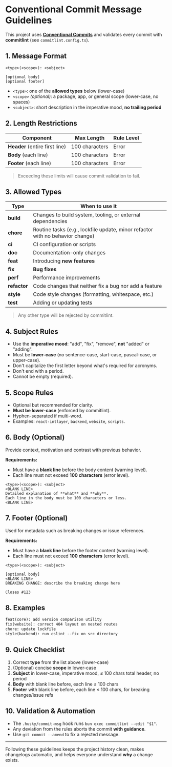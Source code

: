 # Conventional Commit Message Guidelines

This project uses **[Conventional Commits](https://www.conventionalcommits.org/)** and validates every commit with **commitlint** (see `commitlint.config.ts`).

## 1. Message Format

```
<type>(<scope>): <subject>

[optional body]
[optional footer]
```

- `<type>`: one of the **allowed types** below (lower-case)
- `<scope>` _(optional)_: a package, app, or general scope (lower-case, no spaces)
- `<subject>`: short description in the imperative mood, **no trailing period**

## 2. Length Restrictions

| Component                      | Max Length     | Rule Level |
| ------------------------------ | -------------- | ---------- |
| **Header** (entire first line) | 100 characters | Error      |
| **Body** (each line)           | 100 characters | Error      |
| **Footer** (each line)         | 100 characters | Error      |

> Exceeding these limits will cause commit validation to fail.

## 3. Allowed Types

| Type         | When to use it                                                                |
| ------------ | ----------------------------------------------------------------------------- |
| **build**    | Changes to build system, tooling, or external dependencies                    |
| **chore**    | Routine tasks (e.g., lockfile update, minor refactor with no behavior change) |
| **ci**       | CI configuration or scripts                                                   |
| **doc**      | Documentation-only changes                                                    |
| **feat**     | Introducing **new features**                                                  |
| **fix**      | **Bug fixes**                                                                 |
| **perf**     | Performance improvements                                                      |
| **refactor** | Code changes that neither fix a bug nor add a feature                         |
| **style**    | Code style changes (formatting, whitespace, etc.)                             |
| **test**     | Adding or updating tests                                                      |

> Any other type will be rejected by commitlint.

## 4. Subject Rules

- Use the **imperative mood**: "add", "fix", "remove", **not** "added" or "adding".
- Must be **lower-case** (no sentence-case, start-case, pascal-case, or upper-case).
- Don't capitalize the first letter beyond what's required for acronyms.
- Don't end with a period.
- Cannot be empty (required).

## 5. Scope Rules

- Optional but recommended for clarity.
- **Must be lower-case** (enforced by commitlint).
- Hyphen-separated if multi-word.
- Examples: `react-intlayer`, `backend`, `website`, `scripts`.

## 6. Body (Optional)

Provide context, motivation and contrast with previous behavior.

**Requirements:**

- Must have a **blank line** before the body content (warning level).
- Each line must not exceed **100 characters** (error level).

```
<type>(<scope>): <subject>
<BLANK LINE>
Detailed explanation of **what** and **why**.
Each line in the body must be 100 characters or less.
<BLANK LINE>
```

## 7. Footer (Optional)

Used for metadata such as breaking changes or issue references.

**Requirements:**

- Must have a **blank line** before the footer content (warning level).
- Each line must not exceed **100 characters** (error level).

```
<type>(<scope>): <subject>

[optional body]
<BLANK LINE>
BREAKING CHANGE: describe the breaking change here

Closes #123
```

## 8. Examples

```txt
feat(core): add version comparison utility
fix(website): correct 404 layout on nested routes
chore: update lockfile
style(backend): run eslint --fix on src directory
```

## 9. Quick Checklist

1. Correct **type** from the list above (lower-case)
2. (Optional) concise **scope** in lower-case
3. **Subject** in lower-case, imperative mood, ≤ 100 chars total header, no period
4. **Body** with blank line before, each line ≤ 100 chars
5. **Footer** with blank line before, each line ≤ 100 chars, for breaking changes/issue refs

## 10. Validation & Automation

- The `.husky/commit-msg` hook runs `bun exec commitlint --edit "$1"`.
- Any deviation from the rules aborts the commit **with guidance**.
- Use `git commit --amend` to fix a rejected message.

---

Following these guidelines keeps the project history clean, makes changelogs automatic, and helps everyone understand **why** a change exists.
